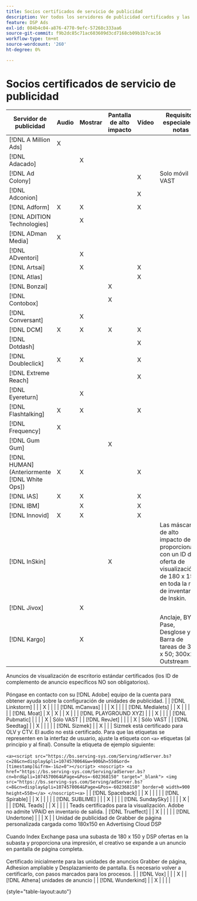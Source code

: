```yaml
---
title: Socios certificados de servicio de publicidad
description: Ver todos los servidores de publicidad certificados y las unidades de publicidad.
feature: DSP Ads
exl-id: 084b4c04-a876-4770-9efc-57268c333aa6
source-git-commit: f9b2dc85c71ac603609d3cd7168cb09b1b7cac16
workflow-type: tm+mt
source-wordcount: '260'
ht-degree: 0%

---
```


# Socios certificados de servicio de publicidad

| Servidor de publicidad | Audio | Mostrar | Pantalla de alto impacto | Vídeo | Requisitos especiales y notas |
| --- | --- | --- | --- | --- | --- |
| [!DNL A Million Ads] | X |  |  |  |  |
| [!DNL Adacado] |  | X |  |  |  |
| [!DNL Ad Colony] |  |  |  | X | Solo móvil VAST |
| [!DNL Adconion] |  |  |  | X |  |
| [!DNL Adform] | X | X |  | X |  |
| [!DNL ADITION Technologies] |  | X |  |  |  |
| [!DNL ADman Media] | X |  |  |  |  |
| [!DNL ADventori] |  | X |  |  |  |
| [!DNL Artsai] |  | X |  | X |  |
| [!DNL Atlas] |  |  |  | X |  |
| [!DNL Bonzai] |  |  | X |  |  |
| [!DNL Contobox] |  |  | X |  |  |
| [!DNL Conversant] |  | X |  |  |  |
| [!DNL DCM] | X | X | X | X |  |
| [!DNL Dotdash] |  |  |  | X |  |
| [!DNL Doubleclick] | X | X |  | X |  |
| [!DNL Extreme Reach] |  |  |  | X |  |
| [!DNL Eyereturn] |  | X |  |  |  |
| [!DNL Flashtalking] | X | X |  | X |  |
| [!DNL Frequency] | X |  |  |  |  |
| [!DNL Gum Gum] |  |  | X |  |  |
| [!DNL HUMAN] (Anteriormente [!DNL White Ops]) | X | X |  | X |  |
| [!DNL IAS] | X | X |  | X |  |
| [!DNL IBM] |  | X |  | X |  |
| [!DNL Innovid] | X | X |  | X |  |
| [!DNL InSkin] |  |  | X |  | Las máscaras de alto impacto deben proporcionarse con un ID de oferta de visualización de 180 x 150 en toda la red de inventario de Inskin. |
| [!DNL Jivox] |  | X |  |  |  |
| [!DNL Kargo] |  | X |  |  | Anclaje, BYOC, Pase, Desglose y Barra de tareas de 320 x 50; 300x250 Outstream |
Anuncios de visualización de escritorio estándar certificados (los ID de complemento de anuncio específicos NO son obligatorios).
</br></br>Póngase en contacto con su [!DNL Adobe] equipo de la cuenta para obtener ayuda sobre la configuración de unidades de publicidad. | | [!DNL Linkstorm] | | | X | | | | [!DNL mCanvas] | | | X | | | | [!DNL Medialets] | | X | | | | | [!DNL Moat] | X | X | | X | | | [!DNL PLAYGROUND XYZ] | | | X | | | | [!DNL Pubmatic] | | | | X | Sólo VAST | | [!DNL RevJet] | | | | X | Sólo VAST | | [!DNL Seedtag] | | X | | | | | [!DNL Sizmek] | | X | | | Sizmek está certificado para OLV y CTV. El audio no está certificado.
Para que las etiquetas se representen en la interfaz de usuario, ajuste la etiqueta con `<a>` etiquetas (al principio y al final). Consulte la etiqueta de ejemplo siguiente:</br></br>```<a><script src="https://bs.serving-sys.com/Serving/adServer.bs?c=28&cn=display&pli=1074570064&w=900&h=550&ord=[timestamp]&ifrm=-1&z=0"></script> <noscript> <a href="https://bs.serving-sys.com/Serving/adServer.bs?cn=brd&pli=1074570064&Page=&Pos=-602368150" target="_blank"> <img src="https://bs.serving-sys.com/Serving/adServer.bs?c=8&cn=display&pli=1074570064&Page=&Pos=-602368150" border=0 width=900 height=550></a> </noscript><a>``` | | [!DNL Spaceback] | | X | | | | | [!DNL Spirable] | | X | | | | | [!DNL SUBLIME] | | | X | | | | [!DNL SundaySky] | | | | X | | | [!DNL Teads] | | X | | | | Teads certificados para la visualización. Adobe no admite VPAID en inventario de salida.
| [!DNL Trueffect] | | X | | | | | [!DNL Undertone] | | | X | | Unidad de publicidad de Grabber de página personalizada cargada como 180x150 en Advertising Cloud DSP</br></br>Cuando Index Exchange pasa una subasta de 180 x 150 y DSP ofertas en la subasta y proporciona una impresión, el creativo se expande a un anuncio en pantalla de página completa.</br></br>Certificado inicialmente para las unidades de anuncios Grabber de página, Adhesion ampliable y Desplazamiento de pantalla. Es necesario volver a certificarlo, con pasos marcados para los procesos. | | [!DNL Vox] | | | X | | [!DNL Athena] unidades de anuncio | | [!DNL Wunderkind] | | X | | | |

{style=&quot;table-layout:auto&quot;}

